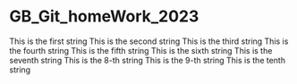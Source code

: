 # GB_Git_homeWork_2023
This is the first string
This is the second string
This is the third string
This is the fourth string
This is the fifth string
This is the sixth string
This is the seventh string
This is the 8-th string 
This is the 9-th string 
This is the tenth string